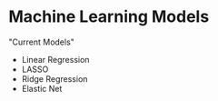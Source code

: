 # Machine Learning Models
"Current Models"
- Linear Regression
- LASSO
- Ridge Regression
- Elastic Net
